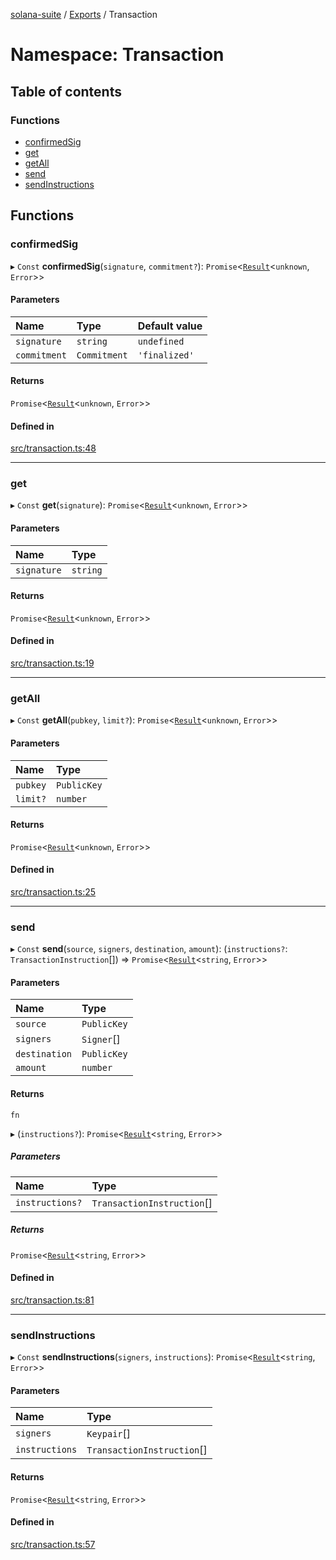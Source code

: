 [solana-suite](../README.md) / [Exports](../modules.md) / Transaction

# Namespace: Transaction

## Table of contents

### Functions

- [confirmedSig](Transaction.md#confirmedsig)
- [get](Transaction.md#get)
- [getAll](Transaction.md#getall)
- [send](Transaction.md#send)
- [sendInstructions](Transaction.md#sendinstructions)

## Functions

### confirmedSig

▸ `Const` **confirmedSig**(`signature`, `commitment?`): `Promise`<[`Result`](../modules.md#result)<`unknown`, `Error`\>\>

#### Parameters

| Name | Type | Default value |
| :------ | :------ | :------ |
| `signature` | `string` | `undefined` |
| `commitment` | `Commitment` | `'finalized'` |

#### Returns

`Promise`<[`Result`](../modules.md#result)<`unknown`, `Error`\>\>

#### Defined in

[src/transaction.ts:48](https://github.com/fukaoi/solana-suite/blob/164259d/src/transaction.ts#L48)

___

### get

▸ `Const` **get**(`signature`): `Promise`<[`Result`](../modules.md#result)<`unknown`, `Error`\>\>

#### Parameters

| Name | Type |
| :------ | :------ |
| `signature` | `string` |

#### Returns

`Promise`<[`Result`](../modules.md#result)<`unknown`, `Error`\>\>

#### Defined in

[src/transaction.ts:19](https://github.com/fukaoi/solana-suite/blob/164259d/src/transaction.ts#L19)

___

### getAll

▸ `Const` **getAll**(`pubkey`, `limit?`): `Promise`<[`Result`](../modules.md#result)<`unknown`, `Error`\>\>

#### Parameters

| Name | Type |
| :------ | :------ |
| `pubkey` | `PublicKey` |
| `limit?` | `number` |

#### Returns

`Promise`<[`Result`](../modules.md#result)<`unknown`, `Error`\>\>

#### Defined in

[src/transaction.ts:25](https://github.com/fukaoi/solana-suite/blob/164259d/src/transaction.ts#L25)

___

### send

▸ `Const` **send**(`source`, `signers`, `destination`, `amount`): (`instructions?`: `TransactionInstruction`[]) => `Promise`<[`Result`](../modules.md#result)<`string`, `Error`\>\>

#### Parameters

| Name | Type |
| :------ | :------ |
| `source` | `PublicKey` |
| `signers` | `Signer`[] |
| `destination` | `PublicKey` |
| `amount` | `number` |

#### Returns

`fn`

▸ (`instructions?`): `Promise`<[`Result`](../modules.md#result)<`string`, `Error`\>\>

##### Parameters

| Name | Type |
| :------ | :------ |
| `instructions?` | `TransactionInstruction`[] |

##### Returns

`Promise`<[`Result`](../modules.md#result)<`string`, `Error`\>\>

#### Defined in

[src/transaction.ts:81](https://github.com/fukaoi/solana-suite/blob/164259d/src/transaction.ts#L81)

___

### sendInstructions

▸ `Const` **sendInstructions**(`signers`, `instructions`): `Promise`<[`Result`](../modules.md#result)<`string`, `Error`\>\>

#### Parameters

| Name | Type |
| :------ | :------ |
| `signers` | `Keypair`[] |
| `instructions` | `TransactionInstruction`[] |

#### Returns

`Promise`<[`Result`](../modules.md#result)<`string`, `Error`\>\>

#### Defined in

[src/transaction.ts:57](https://github.com/fukaoi/solana-suite/blob/164259d/src/transaction.ts#L57)
